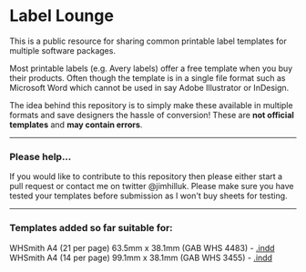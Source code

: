 # Label Lounge

This is a public resource for sharing common printable label templates for multiple software packages.

Most printable labels (e.g. Avery labels) offer a free template when you buy their products. Often though the template is in a single file format such as Microsoft Word which cannot be used in say Adobe Illustrator or InDesign.

The idea behind this repository is to simply make these available in multiple formats and save designers the hassle of conversion! These are **not official templates** and **may contain errors**.

---

### Please help...

If you would like to contribute to this repository then please either start a pull request or contact me on twitter @jimhilluk. Please make sure you have tested your templates before submission as I won't buy sheets for testing.

---

### Templates added so far suitable for:

WHSmith A4 (21 per page) 63.5mm x 38.1mm (GAB WHS 4483) - [.indd](https://github.com/jimhill/label-lounge/blob/master/INDD/GAB-WHS-4483-CC2014.indd)
WHSmith A4 (14 per page) 99.1mm x 38.1mm (GAB WHS 3455) - [.indd](https://github.com/jimhill/label-lounge/blob/master/INDD/GAB-WHS-3455-CC2014.indd)
